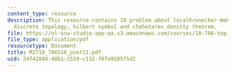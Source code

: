 ```yaml
---
content_type: resource
description: This resource contains 10 problem about localKronecker-Webertheorem,
  discrete topology, hilbert symbol and chebotarev density theorem.
file: https://ol-ocw-studio-app-qa.s3.amazonaws.com/courses/18-786-topics-in-algebraic-number-theory-spring-2010/24f4204848b12519c132f67a9185f5d2_MIT18_786S10_pset11.pdf
file_type: application/pdf
resourcetype: Document
title: MIT18_786S10_pset11.pdf
uid: 24f42048-48b1-2519-c132-f67a9185f5d2
---
```

